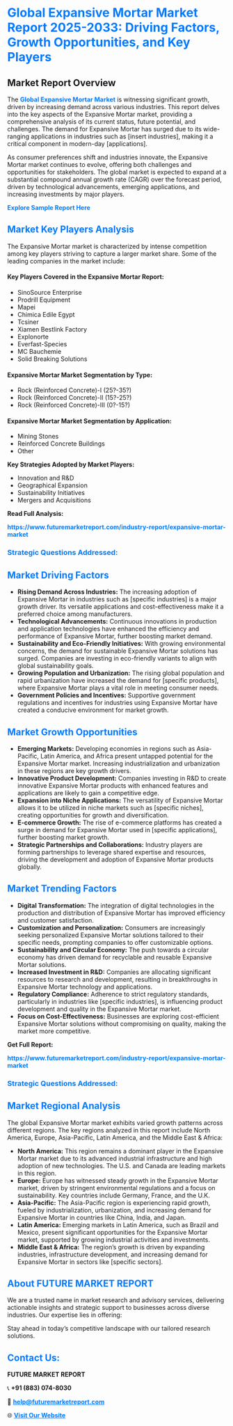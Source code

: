 <h1 style="color: #007BFF;">Global Expansive Mortar Market Report 2025-2033: Driving Factors, Growth Opportunities, and Key Players</h1>

<section id="overview">
<h2>Market Report Overview</h2>
<p>The <a href="https://www.futuremarketreport.com/industry-report/expansive-mortar-market" style="color: #007BFF; text-decoration: none;"><strong>Global Expansive Mortar Market</strong></a> is witnessing significant growth, driven by increasing demand across various industries. This report delves into the key aspects of the Expansive Mortar market, providing a comprehensive analysis of its current status, future potential, and challenges. The demand for Expansive Mortar has surged due to its wide-ranging applications in industries such as [insert industries], making it a critical component in modern-day [applications].</p>
<p>As consumer preferences shift and industries innovate, the Expansive Mortar market continues to evolve, offering both challenges and opportunities for stakeholders. The global market is expected to expand at a substantial compound annual growth rate (CAGR) over the forecast period, driven by technological advancements, emerging applications, and increasing investments by major players.</p>
</section>

<section id="overview">
<p><a href="https://www.futuremarketreport.com/request-sample/reportId=85301" style="color: #007BFF; text-decoration: none;"><strong>Explore Sample Report Here</strong></a></p>
</section>

<section id="key-players">
<h2 style="color: #007BFF;">Market Key Players Analysis</h2>
<p>The Expansive Mortar market is characterized by intense competition among key players striving to capture a larger market share. Some of the leading companies in the market include:</p>
<h4>Key Players Covered in the Expansive Mortar Report:</h4>
<ul><li>SinoSource Enterprise</li><li>Prodrill Equipment</li><li>Mapei</li><li>Chimica Edile Egypt</li><li>Tcsiner</li><li>Xiamen Bestlink Factory</li><li>Explonorte</li><li>Everfast-Species</li><li>MC Bauchemie</li><li>Solid Breaking Solutions</li></ul>
<h4>Expansive Mortar Market Segmentation by Type:</h4>
<ul><li>Rock (Reinforced Concrete)-I (25?-35?)</li><li>Rock (Reinforced Concrete)-II (15?-25?)</li><li>Rock (Reinforced Concrete)-III (0?-15?)</li></ul>

<h4>Expansive Mortar Market Segmentation by Application:</h4>
<ul><li>Mining Stones</li><li>Reinforced Concrete Buildings</li><li>Other</li></ul>
<p><strong>Key Strategies Adopted by Market Players:</strong></p>
<ul>
<li>Innovation and R&D</li>
<li>Geographical Expansion</li>
<li>Sustainability Initiatives</li>
<li>Mergers and Acquisitions</li>
</ul>
</section>

<section>
<p><strong>Read Full Analysis: </strong></p><a href="https://www.futuremarketreport.com/industry-report/expansive-mortar-market" style="color: #007BFF; text-decoration: none;"><strong>https://www.futuremarketreport.com/industry-report/expansive-mortar-market</strong></a>
<h3 style="color: #007BFF;">Strategic Questions Addressed:</h3>
</section>

<section id="driving-factors">
<h2 style="color: #007BFF;">Market Driving Factors</h2>
<ul>
<li><strong>Rising Demand Across Industries:</strong> The increasing adoption of Expansive Mortar in industries such as [specific industries] is a major growth driver. Its versatile applications and cost-effectiveness make it a preferred choice among manufacturers.</li>
<li><strong>Technological Advancements:</strong> Continuous innovations in production and application technologies have enhanced the efficiency and performance of Expansive Mortar, further boosting market demand.</li>
<li><strong>Sustainability and Eco-Friendly Initiatives:</strong> With growing environmental concerns, the demand for sustainable Expansive Mortar solutions has surged. Companies are investing in eco-friendly variants to align with global sustainability goals.</li>
<li><strong>Growing Population and Urbanization:</strong> The rising global population and rapid urbanization have increased the demand for [specific products], where Expansive Mortar plays a vital role in meeting consumer needs.</li>
<li><strong>Government Policies and Incentives:</strong> Supportive government regulations and incentives for industries using Expansive Mortar have created a conducive environment for market growth.</li>
</ul>
</section>

<section id="growth-opportunities">
<h2 style="color: #007BFF;">Market Growth Opportunities</h2>
<ul>
<li><strong>Emerging Markets:</strong> Developing economies in regions such as Asia-Pacific, Latin America, and Africa present untapped potential for the Expansive Mortar market. Increasing industrialization and urbanization in these regions are key growth drivers.</li>
<li><strong>Innovative Product Development:</strong> Companies investing in R&D to create innovative Expansive Mortar products with enhanced features and applications are likely to gain a competitive edge.</li>
<li><strong>Expansion into Niche Applications:</strong> The versatility of Expansive Mortar allows it to be utilized in niche markets such as [specific niches], creating opportunities for growth and diversification.</li>
<li><strong>E-commerce Growth:</strong> The rise of e-commerce platforms has created a surge in demand for Expansive Mortar used in [specific applications], further boosting market growth.</li>
<li><strong>Strategic Partnerships and Collaborations:</strong> Industry players are forming partnerships to leverage shared expertise and resources, driving the development and adoption of Expansive Mortar products globally.</li>
</ul>
</section>

<section id="trending-factors">
<h2 style="color: #007BFF;">Market Trending Factors</h2>
<ul>
<li><strong>Digital Transformation:</strong> The integration of digital technologies in the production and distribution of Expansive Mortar has improved efficiency and customer satisfaction.</li>
<li><strong>Customization and Personalization:</strong> Consumers are increasingly seeking personalized Expansive Mortar solutions tailored to their specific needs, prompting companies to offer customizable options.</li>
<li><strong>Sustainability and Circular Economy:</strong> The push towards a circular economy has driven demand for recyclable and reusable Expansive Mortar solutions.</li>
<li><strong>Increased Investment in R&D:</strong> Companies are allocating significant resources to research and development, resulting in breakthroughs in Expansive Mortar technology and applications.</li>
<li><strong>Regulatory Compliance:</strong> Adherence to strict regulatory standards, particularly in industries like [specific industries], is influencing product development and quality in the Expansive Mortar market.</li>
<li><strong>Focus on Cost-Effectiveness:</strong> Businesses are exploring cost-efficient Expansive Mortar solutions without compromising on quality, making the market more competitive.</li>
</ul>
</section>

<section>
<p><strong>Get Full Report: </strong></p><a href="https://www.futuremarketreport.com/industry-report/expansive-mortar-market" style="color: #007BFF; text-decoration: none;"><strong>https://www.futuremarketreport.com/industry-report/expansive-mortar-market</strong></a>
<h3 style="color: #007BFF;">Strategic Questions Addressed:</h3>
</section>


<section id="regional-analysis">
<h2 style="color: #007BFF;">Market Regional Analysis</h2>
<p>The global Expansive Mortar market exhibits varied growth patterns across different regions. The key regions analyzed in this report include North America, Europe, Asia-Pacific, Latin America, and the Middle East & Africa:</p>
<ul>
<li><strong>North America:</strong> This region remains a dominant player in the Expansive Mortar market due to its advanced industrial infrastructure and high adoption of new technologies. The U.S. and Canada are leading markets in this region.</li>
<li><strong>Europe:</strong> Europe has witnessed steady growth in the Expansive Mortar market, driven by stringent environmental regulations and a focus on sustainability. Key countries include Germany, France, and the U.K.</li>
<li><strong>Asia-Pacific:</strong> The Asia-Pacific region is experiencing rapid growth, fueled by industrialization, urbanization, and increasing demand for Expansive Mortar in countries like China, India, and Japan.</li>
<li><strong>Latin America:</strong> Emerging markets in Latin America, such as Brazil and Mexico, present significant opportunities for the Expansive Mortar market, supported by growing industrial activities and investments.</li>
<li><strong>Middle East & Africa:</strong> The region’s growth is driven by expanding industries, infrastructure development, and increasing demand for Expansive Mortar in sectors like [specific sectors].</li>
</ul>
</section>

<footer>
<h2 style="color: #007BFF;">About FUTURE MARKET REPORT</h2>
<p>We are a trusted name in market research and advisory services, delivering actionable insights and strategic support to businesses across diverse industries. Our expertise lies in offering:</p>

<p>Stay ahead in today’s competitive landscape with our tailored research solutions.</p>

<h2 style="color: #007BFF;">Contact Us:</h2>
<p><strong>FUTURE MARKET REPORT</strong></p>
<p>📞 <strong>+91 (883) 074-8030</strong></p>
<p>📧 <strong><a href="mailto:help@futuremarketreport.com" style="color: #007BFF;">help@futuremarketreport.com</a></strong></p>
<p>🌐 <strong><a href="https://www.futuremarketreport.com/" style="color: #007BFF;">Visit Our Website</a></strong></p>
</footer>
